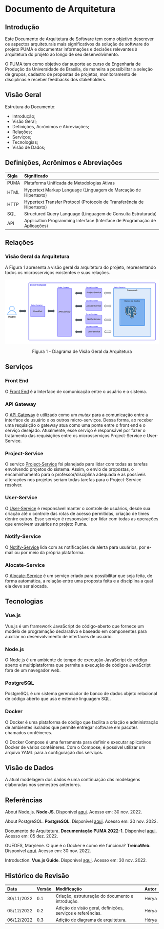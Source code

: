 # Documento de Arquitetura

## Introdução

Este Documento de Arquitetura de Software tem como objetivo descrever os aspectos arquiteturais mais significativos da solução de software do projeto PUMA e documentar informações e decisões relevantes à arquitetura do projeto ao longo de seu desenvolvimento.

O PUMA tem como objetivo dar suporte ao curso de Engenharia de Produção da Universidade de Brasília, de maneira a possibilitar a seleção de grupos, cadastro de propostas de projetos, monitoramento de disciplinas e receber feedbacks dos stakeholders.

## Visão Geral

Estrutura do Documento:

* Introdução;
* Visão Geral;
* Definições, Acrônimos e Abreviações;
* Relações;
* Serviços;
* Tecnologias;
* Visão de Dados;


## Definições, Acrônimos e Abreviações


| Sigla | Significado                                                                |
| :---  | :------------------------------------------------------------------------  | 
| PUMA	| Plataforma Unificada de Metodologias Ativas                         |
| HTML	| Hypertext Markup Language (Linguagem de Marcação de Hipertexto)            |
| HTTP  | Hypertext Transfer Protocol (Protocolo de Transferência de Hipertexto)     |
| SQL   | Structured Query Language (Linguagem de Consulta Estruturada)              |
| API   | Application Programming Interface (Interface de Programação de Aplicações) |

## Relações

### Visão Geral da Arquitetura

A Figura 1 apresenta a visão geral da arquitetura do projeto, representando todos os microsserviços existentes e suas relações.

![Arquitetura](../assets/diagrama_arquitetura.png)

<center>
<figcaption>
Figura 1 - Diagrama de Visão Geral da Arquitetura
</figcaption>
</center>


## Serviços

### Front End

O [Front End](https://github.com/fga-eps-mds/2022-2-PUMA-Frontend) é a Interface de comunicação entre o usuário e o sistema.

### API Gateway

O [API Gateway](https://github.com/fga-eps-mds/2022-2-PUMA-ApiGateway) é utilizado como um _mutex_ para a comunicação entre a interface de usuário e os outros micro-serviços. Dessa forma, ao receber uma requisição o gateway atua como uma ponte entre o front end e o serviço desejado. Atualmente, esse serviço é responsável por fazer o tratamento das requisições entre os microsserviços Project-Service e User-Service.

### Project-Service

O serviço [Project-Service](https://github.com/fga-eps-mds/2022-2-PUMA-ProjectService) foi planejado para lidar com todas as tarefas envolvendo projetos do sistema. Assim, o envio de propostas, o encaminhamento para o professor/disciplina adequada e as possíveis alterações nos projetos seriam todas tarefas para o Project-Service resolver.

### User-Service

O  [User-Service](https://github.com/fga-eps-mds/2022-2-PUMA-UserService) é responsável manter o controle de usuários, desde sua criação até o controle das rotas de acesso permitidas, criação de times dentre outros. Esse serviço é responsável por lidar com todas as operações que envolvem usuários no projeto Puma. 

### Notify-Service

O [Notify-Service](https://github.com/fga-eps-mds/2022-2-PUMA-NotifyService) lida com as notificações de alerta para usuários, por e-mail ou por meio da própria plataforma.

### Alocate-Service

O [Alocate-Service](https://github.com/fga-eps-mds/2022-2-PUMA-AlocateService) é um serviço criado para possibilitar que seja feita, de forma automática, a relação entre uma proposta feita e a disciplina a qual ela deve ser alocada.

## Tecnologias

### Vue.js

Vue.js é um framework JavaScript de código-aberto  que fornece um modelo de programação declarativo e baseado em componentes para auxiliar no desenvolvimento de  interfaces de usuário. 

### Node.js

O Node.js é um ambiente de tempo de execução JavaScript de código aberto e multiplataforma que permite a execução de códigos JavaScript fora de um navegador web.

### PostgreSQL

PostgreSQL é um sistema gerenciador de banco de dados objeto relacional de código aberto que usa e estende linguagem SQL.

### Docker

O Docker é uma plataforma de código que facilita a criação e administração de ambientes isolados que permite entregar software em pacotes chamados contêineres.

O Docker Compose é uma ferramenta para definir e executar aplicativos Docker de vários contêineres. Com o Compose, é possível utilizar um arquivo YAML para a configuração dos serviços.


## Visão de Dados

A atual modelagem dos dados  é uma continuação das modelagens elaboradas nos semestres anteriores.

## Referências

About Node.js. **Node JS**. Disponível [aqui](https://nodejs.org/en/about/). Acesso em: 30 nov. 2022.

About PostgreSQL. **PostgreSQL**. Disponível [aqui](https://www.postgresql.org/about/). Acesso em: 30 nov. 2022.

Documento de Arquitetura. **Documentação PUMA 2022-1**. Disponível [aqui](https://fga-eps-mds.github.io/2022-1-PUMA-Doc/produto/doc_arquitetura/). Acesso em: 05 dez. 2022.

GUEDES, Marylene. O que é o Docker e como ele funciona? **TreinaWeb**. Disponível [aqui](https://www.treinaweb.com.br/blog/no-final-das-contas-o-que-e-o-docker-e-como-ele-funciona). Acesso em: 30 nov. 2022.

Introduction. **Vue.js Guide**. Disponível [aqui](https://vuejs.org/guide/introduction.html). Acesso em: 30 nov. 2022.

## Histórico de Revisão

| Data       | Versão | Modificação | Autor |
| :--------- | :----- | :---------- | :---- |
| 30/11/2022 | 0.1    | Criação, estruturação do documento e introdução. | Hérya    |
| 05/12/2022 | 0.2    | Adição de visão geral, definições, serviços e referências. | Hérya  |
| 06/12/2022 | 0.3    | Adição de diagrama de arquitetura. | Hérya  |